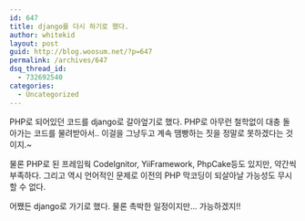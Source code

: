 ```yaml
---
id: 647
title: django를 다시 하기로 했다.
author: whitekid
layout: post
guid: http://blog.woosum.net/?p=647
permalink: /archives/647
dsq_thread_id:
  - 732692540
categories:
  - Uncategorized
---
```

PHP로 되어있던 코드를 django로 갈아엎기로 했다. PHP로 아무런 철학없이 대충 돌아가는 코드를 물려받아서.. 이걸을 그냥두고 계속 땜빵하는 짓을 정말로 못하겠다는 것이지.~

물론 PHP로 된 프레임웍 CodeIgnitor, YiiFramework, PhpCake등도 있지만, 약간씩 부족하다. 그리고 역시 언어적인 문제로 이전의 PHP 막코딩이 되살아날 가능성도 무시할 수 없다.

어쨌든 django로 가기로 했다. 물론 촉박한 일정이지만... 가능하겠지!!
